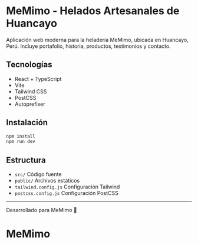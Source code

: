 # MeMimo - Helados Artesanales de Huancayo

Aplicación web moderna para la heladería MeMimo, ubicada en Huancayo, Perú. Incluye portafolio, historia, productos, testimonios y contacto.

## Tecnologías
- React + TypeScript
- Vite
- Tailwind CSS
- PostCSS
- Autoprefixer

## Instalación
```bash
npm install
npm run dev
```

## Estructura
- `src/` Código fuente
- `public/` Archivos estáticos
- `tailwind.config.js` Configuración Tailwind
- `postcss.config.js` Configuración PostCSS

---
Desarrollado para MeMimo 🍦
# MeMimo
